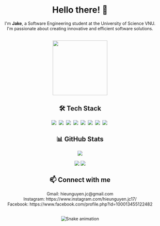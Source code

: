<h1 align="center">Hello there! 👋</h1>

<div align="center">
  <p>I'm <strong>Jake</strong>, a Software Engineering student at the University of Science VNU.<br>
  I'm passionate about creating innovative and efficient software solutions.</p>
</div>

<br>

<div align="center">
  <img src="https://media3.giphy.com/media/egWiLO8nE1A3u/giphy.gif" height="180" />
</div>

<h2 align="center">🛠 Tech Stack</h2>

<div align="center">
  <img src="https://img.shields.io/badge/C-00599C?logo=c&logoColor=white">&nbsp;
  <img src="https://img.shields.io/badge/C++-%2300599C.svg?logo=c%2B%2B&logoColor=white">&nbsp;
  <img src="https://img.shields.io/badge/R-%23276DC3.svg?logo=r&logoColor=white">&nbsp;
  <img src="https://img.shields.io/badge/.NET-512BD4?logo=dotnet&logoColor=fff">&nbsp;
  <img src="https://img.shields.io/badge/Docker-2496ED?logo=docker&logoColor=fff">&nbsp;
  <img src="https://img.shields.io/badge/XML-767C52?logo=xml&logoColor=fff">&nbsp;
  <img src="https://img.shields.io/badge/Python-3776AB?logo=python&logoColor=fff">&nbsp;
  <img src="https://img.shields.io/badge/Lua-%232C2D72.svg?logo=lua&logoColor=white">&nbsp;
</div>

<h2 align="center">📊 GitHub Stats</h2>

<div align="center">
  <img src="http://github-profile-summary-cards.vercel.app/api/cards/profile-details?username=JakeConal&theme=github_dark" />
  <br><br>
  <img src="http://github-profile-summary-cards.vercel.app/api/cards/repos-per-language?username=JakeConal&theme=github_dark" />
  <img src="http://github-profile-summary-cards.vercel.app/api/cards/stats?username=JakeConal&theme=github_dark" />
</div>

<h2 align="center">📫 Connect with me</h2>

<p align="center">
  Gmail: hieunguyen.jc@gmail.com<br>
  Instagram: https://www.instagram.com/hieunguyen.jc17/<br>
  Facebook: https://www.facebook.com/profile.php?id=100013455122482
</p>

<br>

<div align="center">
  <img src="https://raw.githubusercontent.com/JakeConal/JakeConal/.github/workflows/snake.yml" alt="Snake animation" />
</div>
